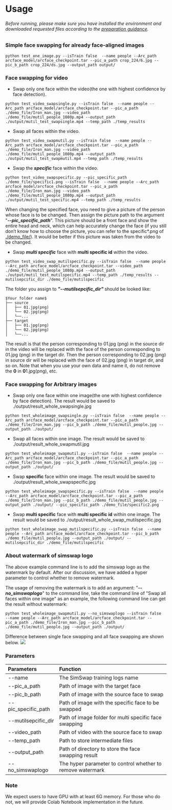 <!--
 * @FilePath: \SimSwap\docs\guidance\usage.md
 * @Author: AceSix
 * @Date: 2021-06-28 10:01:40
 * @LastEditors: AceSix
 * @LastEditTime: 2021-06-28 10:05:11
 * Copyright (C) 2021 SJTU. All rights reserved.
-->

# Usage

###### Before running, please make sure you have installed the environment and downloaded requested files according to the [preparation guidance](./preparation.md).

### Simple face swapping for already face-aligned images
```
python test_one_image.py --isTrain false  --name people --Arc_path arcface_model/arcface_checkpoint.tar --pic_a_path crop_224/6.jpg --pic_b_path crop_224/ds.jpg --output_path output/
```

### Face swapping for video

- Swap only one face within the video(the one with highest confidence by face detection).
```
python test_video_swapsingle.py --isTrain false  --name people --Arc_path arcface_model/arcface_checkpoint.tar --pic_a_path ./demo_file/Iron_man.jpg --video_path ./demo_file/mutil_people_1080p.mp4 --output_path ./output/mutil_test_swapsingle.mp4 --temp_path ./temp_results
```
- Swap all faces within the video.
```
python test_video_swapmutil.py --isTrain false  --name people --Arc_path arcface_model/arcface_checkpoint.tar --pic_a_path ./demo_file/Iron_man.jpg --video_path ./demo_file/mutil_people_1080p.mp4 --output_path ./output/mutil_test_swapmutil.mp4 --temp_path ./temp_results
```
- Swap the ***specific*** face within the video.
```
python test_video_swapspecific.py --pic_specific_path ./demo_file/specific1.png --isTrain false  --name people --Arc_path arcface_model/arcface_checkpoint.tar --pic_a_path ./demo_file/Iron_man.jpg --video_path ./demo_file/mutil_people_1080p.mp4 --output_path ./output/mutil_test_specific.mp4 --temp_path ./temp_results 
```
When changing the specified face, you need to give a picture of the person whose face is to be changed. Then assign the picture path to the argument "***--pic_specific_path***". This picture should be a front face and show the entire head and neck, which can help accurately change the face (if you still don’t know how to choose the picture, you can refer to the specific*.png of [./demo_file/](https://github.com/neuralchen/SimSwap/tree/main/demo_file)). It would be better if this picture was taken from the video to be changed.

- Swap ***multi specific*** face with **multi specific id** within the video.
```
python test_video_swap_mutilspecific.py --isTrain false  --name people --Arc_path arcface_model/arcface_checkpoint.tar --video_path ./demo_file/mutil_people_1080p.mp4 --output_path ./output/mutil_test_mutilspecific.mp4 --temp_path ./temp_results --mutilsepcific_dir ./demo_file/mutilspecific
```
The folder you assign to ***"--mutilsepcific_dir"*** should be looked like:
```
$Your folder name$
├── source
│   ├── 01.jpg(png)
│   └── 02.jpg(png)
│   └──...
├── target
│   ├── 01.jpg(png)
│   └── 02.jpg(png)
│   └──...
```
The result is that the person corresponding to 01.jpg (png) in the source dir in the video will be replaced with the face of the person corresponding to 01.jpg (png) in the target dir. Then the person corresponding to 02.jpg (png) in source dir will be replaced with the face of 02.jpg (png) in target dir, and so on. Note that when you use your own data and name it, do not remove the **0** in **0**1.jpg(png), etc.


### Face swapping for Arbitrary images

- Swap only one face within one image(the one with highest confidence by face detection). The result would be saved to ./output/result_whole_swapsingle.jpg
```
python test_wholeimage_swapsingle.py --isTrain false  --name people --Arc_path arcface_model/arcface_checkpoint.tar --pic_a_path ./demo_file/Iron_man.jpg --pic_b_path ./demo_file/mutil_people.jpg --output_path ./output/
```
- Swap all faces within one image. The result would be saved to ./output/result_whole_swapmutil.jpg
```
python test_wholeimage_swapmutil.py --isTrain false  --name people --Arc_path arcface_model/arcface_checkpoint.tar --pic_a_path ./demo_file/Iron_man.jpg --pic_b_path ./demo_file/mutil_people.jpg --output_path ./output/
```
- Swap **specific** face within one image. The result would be saved to ./output/result_whole_swapspecific.jpg
```
python test_wholeimage_swapspecific.py --isTrain false  --name people --Arc_path arcface_model/arcface_checkpoint.tar --pic_a_path ./demo_file/Iron_man.jpg --pic_b_path ./demo_file/mutil_people.jpg --output_path ./output/ --pic_specific_path ./demo_file/specific2.png
```
- Swap **multi specific** face with **multi specific id** within one image. The result would be saved to ./output/result_whole_swap_mutilspecific.jpg
```
python test_wholeimage_swap_mutilspecific.py --isTrain false  --name people --Arc_path arcface_model/arcface_checkpoint.tar --pic_b_path ./demo_file/mutil_people.jpg --output_path ./output/ --mutilsepcific_dir ./demo_file/mutilspecific
```
### About watermark of simswap logo
The above example command line is to add the simswap logo as the watermark by default. After our discussion, we have added a hyper parameter to control whether to remove watermark.

The usage of removing the watermark is to add an argument: "***--no_simswaplogo***" to the command line, take the command line of "Swap all faces within one image" as an example, the following command line can get the result without watermark:
```
python test_wholeimage_swapmutil.py --no_simswaplogo --isTrain false  --name people --Arc_path arcface_model/arcface_checkpoint.tar --pic_a_path ./demo_file/Iron_man.jpg --pic_b_path ./demo_file/mutil_people.jpg --output_path ./output/
```




Difference between single face swapping and all face swapping are shown below.
<img src="../img/multi_face_comparison.png"/>

### Parameters
|  Parameters   | Function  |
|  :----  | :----  |
| --name  | The SimSwap training logs name |
| --pic_a_path  | Path of image with the target face |
| --pic_b_path  | Path of image with the source face to swap |
| --pic_specific_path  | Path of image with the specific face to be swapped |
|--mutilsepcific_dir  |Path of image folder for multi specific face swapping|
| --video_path  | Path of video with the source face to swap |
| --temp_path  | Path to store intermediate files  |
| --output_path  | Path of directory to store the face swapping result  |
| --no_simswaplogo  |The hyper parameter to control whether to remove watermark |

### Note
We expect users to have GPU with at least 6G memory. For those who do not, we will provide Colab Notebook implementation in the future.
